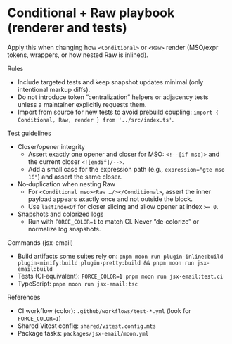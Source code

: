 # Conditional + Raw playbook (renderer and tests)

Apply this when changing how `<Conditional>` or `<Raw>` render (MSO/expr tokens, wrappers, or how nested Raw is inlined).

Rules
- Include targeted tests and keep snapshot updates minimal (only intentional markup diffs).
- Do not introduce token “centralization” helpers or adjacency tests unless a maintainer explicitly requests them.
- Import from source for new tests to avoid prebuild coupling: `import { Conditional, Raw, render } from '../src/index.ts'`.

Test guidelines
- Closer/opener integrity
  - Assert exactly one opener and closer for MSO: `<!--[if mso]>` and the current closer `<![endif]/-->`.
  - Add a small case for the expression path (e.g., `expression="gte mso 16"`) and assert the same closer.
- No‑duplication when nesting Raw
  - For `<Conditional mso><Raw …/></Conditional>`, assert the inner payload appears exactly once and not outside the block.
  - Use `lastIndexOf` for closer slicing and allow opener at index `>= 0`.
- Snapshots and colorized logs
  - Run with `FORCE_COLOR=1` to match CI. Never “de‑colorize” or normalize log snapshots.

Commands (jsx-email)
- Build artifacts some suites rely on: `pnpm moon run plugin-inline:build plugin-minify:build plugin-pretty:build && pnpm moon run jsx-email:build`
- Tests (CI‑equivalent): `FORCE_COLOR=1 pnpm moon run jsx-email:test.ci`
- TypeScript: `pnpm moon run jsx-email:tsc`

References
- CI workflow (color): `.github/workflows/test-*.yml` (look for `FORCE_COLOR=1`)
- Shared Vitest config: `shared/vitest.config.mts`
- Package tasks: `packages/jsx-email/moon.yml`
